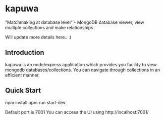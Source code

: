 # kapuwa
"Matchmaking at database level" - MongoDB database viewer, view multiple collections and make relationships

Will update more details here.. :)

## Introduction
kapuwa is an node/express application which provides you facility to view mongodb databases/collections. You can navigate through collections in an efficient manner.

## Quick Start
npm install
npm run start-dev

Default port is 7001
You can access the UI using http://localhost:7001/
